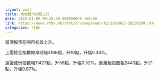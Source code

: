 ```yaml
---
layout: post
title: 內地股市初段上升
date: 2023-01-09 09:45:50.000000000 +08:00
link: https://news.rthk.hk/rthk/ch/component/k2/1683083-20230109.htm
categories: rthk
---
```


滬深股市在開市初段上升。

上證綜合指數較早時報3168點，升10點，升幅0.34%。

深證成份指數報11427點，升59點，升幅0.52%。創業板指數報2443點，升21點，升幅0.87%。
